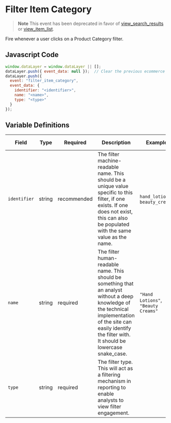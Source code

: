 # Filter Item Category

> **Note**
> This event has been deprecated in favor of [view_search_results](../search/view_search_results.md) or [view_item_list](../../events/ecommerce/view_item_list.md).

Fire whenever a user clicks on a Product Category filter.

## Javascript Code

```js
window.dataLayer = window.dataLayer || [];
dataLayer.push({ event_data: null });  // Clear the previous ecommerce object.
dataLayer.push({
  event: "filter_item_category",
  event_data: {
    identifier: "<identifier>",
    name: "<name>",
    type: "<type>"
  }
});
```

## Variable Definitions

|Field|Type|Required|Description|Example|Pattern|Min Length|Max Length|Minimum|Maximum|Multiple Of|
|---|---|---|---|---|---|---|---|---|---|---|
|`identifier`|string|recommended|The filter machine-readable name. This should be a unique value specific to this filter, if one exists. If one does not exist, this can also be populated with the same value as the name.|`hand_lotions`, `beauty_creams`|
|`name`|string|required|The filter human-readable name. This should be something that an analyst without a deep knowledge of the technical implementation of the site can easily identify the filter with. It should be lowercase snake_case.|`"Hand Lotions"`, `"Beauty Creams"`|		
|`type`|string|required|The filter type. This will act as a filtering mechanism in reporting to enable analysts to view filter engagement.|
